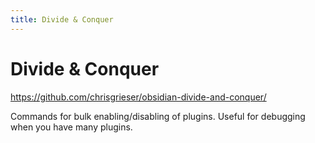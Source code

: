 ```yaml
---
title: Divide & Conquer
---
```


# Divide & Conquer

<https://github.com/chrisgrieser/obsidian-divide-and-conquer/>

Commands for bulk enabling/disabling of plugins. Useful for debugging when you have many plugins.
